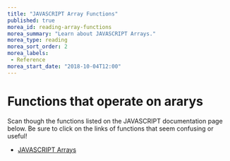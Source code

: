 ```yaml
---
title: "JAVASCRIPT Array Functions"
published: true
morea_id: reading-array-functions
morea_summary: "Learn about JAVASCRIPT Arrays."
morea_type: reading
morea_sort_order: 2
morea_labels:
 - Reference
morea_start_date: "2018-10-04T12:00"
---
```


# Functions that operate on ararys

Scan though the functions listed on the JAVASCRIPT documentation page below. Be sure to click on the links of functions that seem confusing or useful!

 - [JAVASCRIPT Arrays](http://us3.php.net/manual/en/book.array.php)

